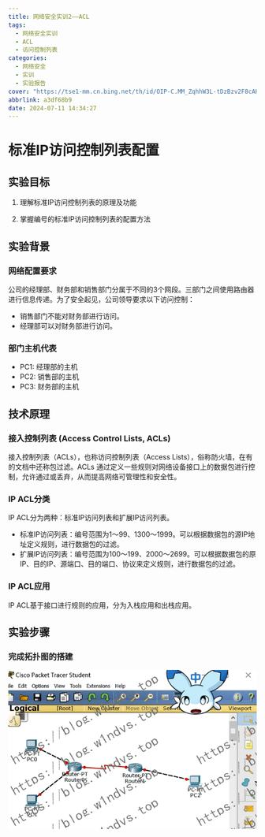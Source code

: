```yaml
---
title: 网络安全实训2——ACL
tags:
  - 网络安全实训
  - ACL
  - 访问控制列表
categories:
  - 网络安全
  - 实训
  - 实验报告
cover: "https://tse1-mm.cn.bing.net/th/id/OIP-C.MM_ZqhhW3L-tDzBzv2F8cAHaCk?w=296&h=121&c=7&r=0&o=5&pid=1.7"
abbrlink: a3df68b9
date: 2024-07-11 14:34:27
---
```


# 标准IP访问控制列表配置

## 实验目标

1. 理解标准IP访问控制列表的原理及功能

2. 掌握编号的标准IP访问控制列表的配置方法

## 实验背景

### 网络配置要求

公司的经理部、财务部和销售部门分属于不同的3个网段。三部门之间使用路由器进行信息传递。为了安全起见，公司领导要求以下访问控制：

- 销售部门不能对财务部进行访问。
- 经理部可以对财务部进行访问。

### 部门主机代表

- PC1: 经理部的主机
- PC2: 销售部的主机
- PC3: 财务部的主机

## 技术原理

### 接入控制列表 (Access Control Lists, ACLs)

接入控制列表（ACLs），也称访问控制列表（Access Lists），俗称防火墙，在有的文档中还称包过滤。ACLs 通过定义一些规则对网络设备接口上的数据包进行控制，允许通过或丢弃，从而提高网络可管理性和安全性。

### IP ACL分类

IP ACL分为两种：标准IP访问列表和扩展IP访问列表。

- 标准IP访问列表：编号范围为1～99、1300～1999。可以根据数据包的源IP地址定义规则，进行数据包的过滤。
- 扩展IP访问列表：编号范围为100～199、2000～2699。可以根据数据包的原IP、目的IP、源端口、目的端口、协议来定义规则，进行数据包的过滤。

### IP ACL应用

IP ACL基于接口进行规则的应用，分为入栈应用和出栈应用。

## 实验步骤

### 完成拓扑图的搭建

![image-20240711152958960](../img/zuolao/2/image-20240711152958960.png)
